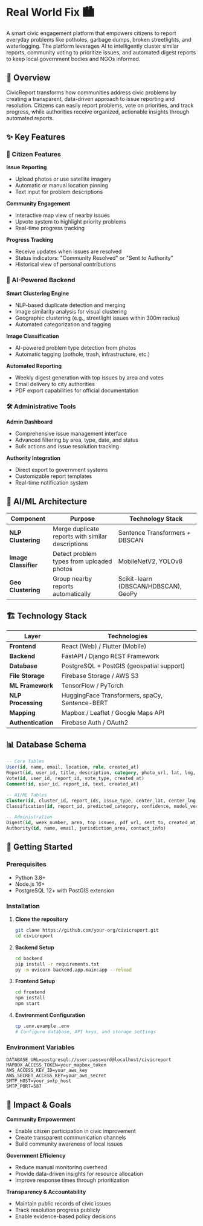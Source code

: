 # Real World Fix 🏙️

A smart civic engagement platform that empowers citizens to report everyday problems like potholes, garbage dumps, broken streetlights, and waterlogging. The platform leverages AI to intelligently cluster similar reports, community voting to prioritize issues, and automated digest reports to keep local government bodies and NGOs informed.

## 🎯 Overview

CivicReport transforms how communities address civic problems by creating a transparent, data-driven approach to issue reporting and resolution. Citizens can easily report problems, vote on priorities, and track progress, while authorities receive organized, actionable insights through automated reports.

## ✨ Key Features

### 📱 Citizen Features

**Issue Reporting**
- Upload photos or use satellite imagery
- Automatic or manual location pinning
- Text input for problem descriptions

**Community Engagement**
- Interactive map view of nearby issues
- Upvote system to highlight priority problems
- Real-time progress tracking

**Progress Tracking**
- Receive updates when issues are resolved
- Status indicators: "Community Resolved" or "Sent to Authority"
- Historical view of personal contributions

### 🤖 AI-Powered Backend

**Smart Clustering Engine**
- NLP-based duplicate detection and merging
- Image similarity analysis for visual clustering
- Geographic clustering (e.g., streetlight issues within 300m radius)
- Automated categorization and tagging

**Image Classification**
- AI-powered problem type detection from photos
- Automatic tagging (pothole, trash, infrastructure, etc.)

**Automated Reporting**
- Weekly digest generation with top issues by area and votes
- Email delivery to city authorities
- PDF export capabilities for official documentation

### 🛠️ Administrative Tools

**Admin Dashboard**
- Comprehensive issue management interface
- Advanced filtering by area, type, date, and status
- Bulk actions and issue resolution tracking

**Authority Integration**
- Direct export to government systems
- Customizable report templates
- Real-time notification system

## 🧠 AI/ML Architecture

| Component | Purpose | Technology Stack |
|-----------|---------|------------------|
| **NLP Clustering** | Merge duplicate reports with similar descriptions | Sentence Transformers + DBSCAN |
| **Image Classifier** | Detect problem types from uploaded photos | MobileNetV2, YOLOv8 |
| **Geo Clustering** | Group nearby reports automatically | Scikit-learn (DBSCAN/HDBSCAN), GeoPy |

## 🏗️ Technology Stack

| Layer | Technologies |
|-------|-------------|
| **Frontend** | React (Web) / Flutter (Mobile) |
| **Backend** | FastAPI / Django REST Framework |
| **Database** | PostgreSQL + PostGIS (geospatial support) |
| **File Storage** | Firebase Storage / AWS S3 |
| **ML Framework** | TensorFlow / PyTorch |
| **NLP Processing** | HuggingFace Transformers, spaCy, Sentence-BERT |
| **Mapping** | Mapbox / Leaflet / Google Maps API |
| **Authentication** | Firebase Auth / OAuth2 |

## 📊 Database Schema

```sql
-- Core Tables
User(id, name, email, location, role, created_at)
Report(id, user_id, title, description, category, photo_url, lat, lng, status, created_at, updated_at)
Vote(id, user_id, report_id, vote_type, created_at)
Comment(id, user_id, report_id, text, created_at)

-- AI/ML Tables
Cluster(id, cluster_id, report_ids, issue_type, center_lat, center_lng, confidence_score)
Classification(id, report_id, predicted_category, confidence, model_version)

-- Administration
Digest(id, week_number, area, top_issues, pdf_url, sent_to, created_at)
Authority(id, name, email, jurisdiction_area, contact_info)
```

## 🚀 Getting Started

### Prerequisites
- Python 3.8+
- Node.js 16+
- PostgreSQL 12+ with PostGIS extension

### Installation

1. **Clone the repository**
   ```bash
   git clone https://github.com/your-org/civicreport.git
   cd civicreport
   ```

2. **Backend Setup**
   ```bash
   cd backend
   pip install -r requirements.txt
   py -m uvicorn backend.app.main:app --reload
   ```

3. **Frontend Setup**
   ```bash
   cd frontend
   npm install
   npm start
   ```

4. **Environment Configuration**
   ```bash
   cp .env.example .env
   # Configure database, API keys, and storage settings
   ```

### Environment Variables
```env
DATABASE_URL=postgresql://user:password@localhost/civicreport
MAPBOX_ACCESS_TOKEN=your_mapbox_token
AWS_ACCESS_KEY_ID=your_aws_key
AWS_SECRET_ACCESS_KEY=your_aws_secret
SMTP_HOST=your_smtp_host
SMTP_PORT=587
```

## 🌟 Impact & Goals

**Community Empowerment**
- Enable citizen participation in civic improvement
- Create transparent communication channels
- Build community awareness of local issues

**Government Efficiency**
- Reduce manual monitoring overhead
- Provide data-driven insights for resource allocation
- Improve response times through prioritization

**Transparency & Accountability**
- Maintain public records of civic issues
- Track resolution progress publicly
- Enable evidence-based policy decisions
